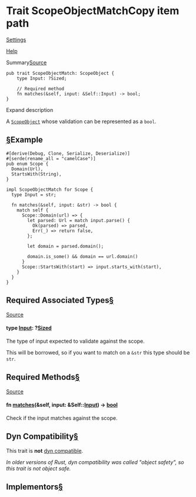 # Trait ScopeObjectMatchCopy item path

[Settings](../../settings.html)

[Help](../../help.html)

Summary[Source](../../src/tauri/ipc/authority.rs.html#841-849)

```
pub trait ScopeObjectMatch: ScopeObject {
    type Input: ?Sized;

    // Required method
    fn matches(&self, input: &Self::Input) -> bool;
}
```

Expand description

A [`ScopeObject`](trait.ScopeObject.html.md "trait tauri::ipc::ScopeObject") whose validation can be represented as a `bool`.

## [§](#example)Example

```
#[derive(Debug, Clone, Serialize, Deserialize)]
#[serde(rename_all = "camelCase")]
pub enum Scope {
  Domain(Url),
  StartsWith(String),
}

impl ScopeObjectMatch for Scope {
  type Input = str;

  fn matches(&self, input: &str) -> bool {
    match self {
      Scope::Domain(url) => {
        let parsed: Url = match input.parse() {
          Ok(parsed) => parsed,
          Err(_) => return false,
        };

        let domain = parsed.domain();

        domain.is_some() && domain == url.domain()
      }
      Scope::StartsWith(start) => input.starts_with(start),
    }
  }
}
```

## Required Associated Types[§](#required-associated-types)

[Source](../../src/tauri/ipc/authority.rs.html#845)

#### type [Input](#associatedtype.Input): ?[Sized](https://doc.rust-lang.org/nightly/core/marker/trait.Sized.html "trait core::marker::Sized")

The type of input expected to validate against the scope.

This will be borrowed, so if you want to match on a `&str` this type should be `str`.

## Required Methods[§](#required-methods)

[Source](../../src/tauri/ipc/authority.rs.html#848)

#### fn [matches](#tymethod.matches)(&self, input: &Self::[Input](trait.ScopeObjectMatch.html_associatedtype.Input.md "type tauri::ipc::ScopeObjectMatch::Input")) -> [bool](https://doc.rust-lang.org/nightly/std/primitive.bool.html)

Check if the input matches against the scope.

## Dyn Compatibility[§](#dyn-compatibility)

This trait is **not** [dyn compatible](https://doc.rust-lang.org/nightly/reference/items/traits.html#dyn-compatibility).

*In older versions of Rust, dyn compatibility was called "object safety", so this trait is not object safe.*

## Implementors[§](#implementors)